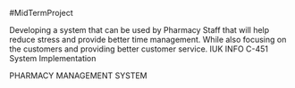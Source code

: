 #MidTermProject


Developing a system that can be used by Pharmacy Staff that will help reduce stress and provide better time management.
While also focusing on the customers and providing better customer service.
IUK INFO C-451 System Implementation

PHARMACY MANAGEMENT SYSTEM
